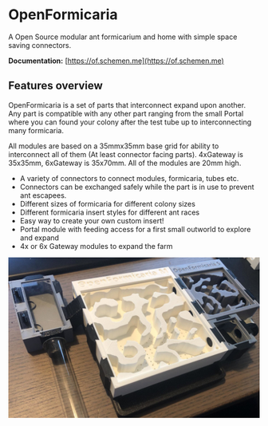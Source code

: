 # OpenFormicaria

A Open Source modular ant formicarium and home with simple space saving connectors.

**Documentation:** [https://of.schemen.me](https://of.schemen.me)

## Features overview

OpenFormicaria is a set of parts that interconnect expand upon another. Any part is compatible with any other part ranging from the small Portal where you can found your colony after the test tube up to interconnecting many formicaria.

All modules are based on a 35mmx35mm base grid for ability to interconnect all of them (At least connector facing parts). 4xGateway is 35x35mm, 6xGateway is 35x70mm. All of the modules are 20mm high.

* A variety of connectors to connect modules, formicaria, tubes etc.
* Connectors can be exchanged safely while the part is in use to prevent ant escapees.
* Different sizes of formicaria for different colony sizes
* Different formicaria insert styles for different ant races
* Easy way to create your own custom insert!
* Portal module with feeding access for a first small outworld to explore and expand
* 4x or 6x Gateway modules to expand the farm

![Example Farm](docs/img/1.jpg)